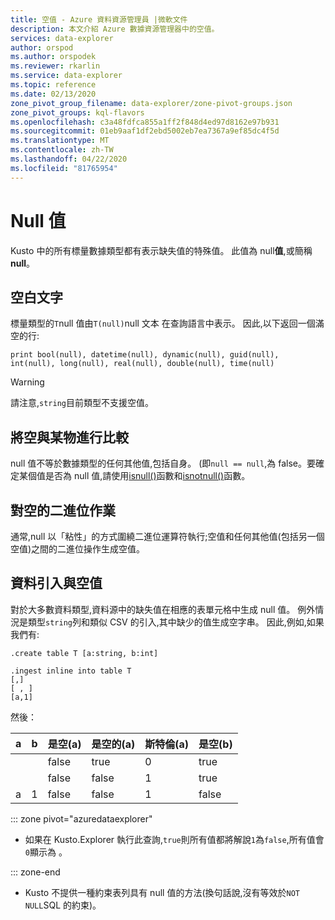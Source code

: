 ```yaml
---
title: 空值 - Azure 資料資源管理員 |微軟文件
description: 本文介紹 Azure 數據資源管理器中的空值。
services: data-explorer
author: orspod
ms.author: orspodek
ms.reviewer: rkarlin
ms.service: data-explorer
ms.topic: reference
ms.date: 02/13/2020
zone_pivot_group_filename: data-explorer/zone-pivot-groups.json
zone_pivot_groups: kql-flavors
ms.openlocfilehash: c3a48fdfca855a1ff2f848d4ed97d8162e97b931
ms.sourcegitcommit: 01eb9aaf1df2ebd5002eb7ea7367a9ef85dc4f5d
ms.translationtype: MT
ms.contentlocale: zh-TW
ms.lasthandoff: 04/22/2020
ms.locfileid: "81765954"
---
```

# <a name="null-values"></a>Null 值

Kusto 中的所有標量數據類型都有表示缺失值的特殊值。
此值為 null**值**,或簡稱**null**。

## <a name="null-literals"></a>空白文字

標量類型的`T`null 值由`T(null)`null 文本 在查詢語言中表示。
因此,以下返回一個滿空的行:

```kusto
print bool(null), datetime(null), dynamic(null), guid(null), int(null), long(null), real(null), double(null), time(null)
```

> [!WARNING]
> 請注意,`string`目前類型不支援空值。

## <a name="comparing-null-to-something"></a>將空與某物進行比較

null 值不等於數據類型的任何其他值,包括自身。 (即`null == null`,為 false。要確定某個值是否為 null 值,請使用[isnull()](../isnullfunction.md)函數和[isnotnull()](../isnotnullfunction.md)函數。

## <a name="binary-operations-on-null"></a>對空的二進位作業

通常,null 以「粘性」的方式圍繞二進位運算符執行;空值和任何其他值(包括另一個空值)之間的二進位操作生成空值。

## <a name="data-ingestion-and-null-values"></a>資料引入與空值

對於大多數資料類型,資料源中的缺失值在相應的表單元格中生成 null 值。 例外情況是類型`string`列和類似 CSV 的引入,其中缺少的值生成空字串。
因此,例如,如果我們有: 

```kusto
.create table T [a:string, b:int]

.ingest inline into table T
[,]
[ , ]
[a,1]
```

然後：

|a     |b     |是空(a)|是空的(a)|斯特倫(a)|是空(b)|
|------|------|---------|----------|---------|---------|
|&nbsp;|&nbsp;|false    |true      |0        |true     |
|&nbsp;|&nbsp;|false    |false     |1        |true     |
|a     |1     |false    |false     |1        |false    |

::: zone pivot="azuredataexplorer"

* 如果在 Kusto.Explorer 執行此查詢,`true`則所有值都將解說`1`為`false`,所有值會`0`顯示為 。

::: zone-end

* Kusto 不提供一種約束表列具有 null 值的方法(換句話說,沒有等效於`NOT NULL`SQL 的約束)。
